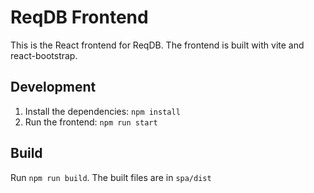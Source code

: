# ReqDB Frontend

This is the React frontend for ReqDB.
The frontend is built with vite and react-bootstrap.

## Development

1. Install the dependencies: `npm install`
2. Run the frontend: `npm run start`

## Build

Run `npm run build`. The built files are in `spa/dist`